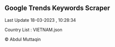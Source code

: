 

## Google Trends Keywords Scraper 
 
Last Update 18-03-2023 , 10:28:34

Country List :
VIETNAM.json



© Abdul Muttaqin 
